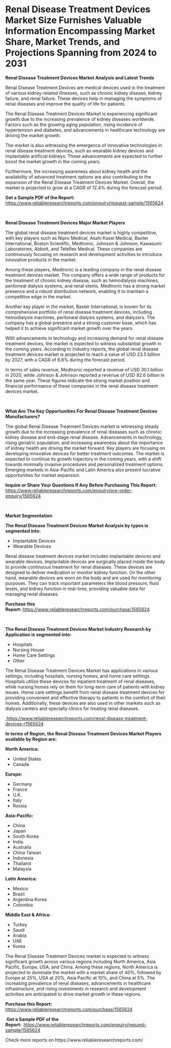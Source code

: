 <p><h1>Renal Disease Treatment Devices Market Size Furnishes Valuable Information Encompassing Market Share, Market Trends, and Projections Spanning from 2024 to 2031</h1></p><p><strong>Renal Disease Treatment Devices Market Analysis and Latest Trends</strong></p>
<p><p>Renal Disease Treatment Devices are medical devices used in the treatment of various kidney-related illnesses, such as chronic kidney disease, kidney failure, and renal failure. These devices help in managing the symptoms of renal diseases and improve the quality of life for patients.</p><p>The Renal Disease Treatment Devices Market is experiencing significant growth due to the increasing prevalence of kidney diseases worldwide. Factors such as the growing aging population, rising incidence of hypertension and diabetes, and advancements in healthcare technology are driving the market growth.</p><p>The market is also witnessing the emergence of innovative technologies in renal disease treatment devices, such as wearable kidney devices and implantable artificial kidneys. These advancements are expected to further boost the market growth in the coming years.</p><p>Furthermore, the increasing awareness about kidney health and the availability of advanced treatment options are also contributing to the expansion of the Renal Disease Treatment Devices Market. Overall, the market is projected to grow at a CAGR of 12.4% during the forecast period.</p></p>
<p><strong>Get a Sample PDF of the Report:&nbsp;</strong> <a href="https://www.reliableresearchreports.com/enquiry/request-sample/1565624">https://www.reliableresearchreports.com/enquiry/request-sample/1565624</a></p>
<p>&nbsp;</p>
<p><strong>Renal Disease Treatment Devices Major Market Players</strong></p>
<p><p>The global renal disease treatment devices market is highly competitive, with key players such as Nipro Medical, Asahi Kasei Medical, Baxter International, Boston Scientific, Medtronic, Johnson & Johnson, Kawasumi Laboratories, Abbott, and Teleflex Medical. These companies are continuously focusing on research and development activities to introduce innovative products in the market.</p><p>Among these players, Medtronic is a leading company in the renal disease treatment devices market. The company offers a wide range of products for the treatment of chronic kidney disease, such as hemodialysis machines, peritoneal dialysis systems, and renal stents. Medtronic has a strong market presence and a robust distribution network, enabling it to maintain a competitive edge in the market.</p><p>Another key player in the market, Baxter International, is known for its comprehensive portfolio of renal disease treatment devices, including hemodialysis machines, peritoneal dialysis systems, and dialyzers. The company has a global presence and a strong customer base, which has helped it to achieve significant market growth over the years.</p><p>With advancements in technology and increasing demand for renal disease treatment devices, the market is expected to witness substantial growth in the coming years. According to industry reports, the global renal disease treatment devices market is projected to reach a value of USD 23.5 billion by 2027, with a CAGR of 6.8% during the forecast period.</p><p>In terms of sales revenue, Medtronic reported a revenue of USD 30.1 billion in 2020, while Johnson & Johnson reported a revenue of USD 82.6 billion in the same year. These figures indicate the strong market position and financial performance of these companies in the renal disease treatment devices market.</p></p>
<p>&nbsp;</p>
<p><strong>What Are The Key Opportunities For Renal Disease Treatment Devices Manufacturers?</strong></p>
<p><p>The global Renal Disease Treatment Devices market is witnessing steady growth due to the increasing prevalence of renal diseases such as chronic kidney disease and end-stage renal disease. Advancements in technology, rising geriatric population, and increasing awareness about the importance of kidney health are driving the market forward. Key players are focusing on developing innovative devices for better treatment outcomes. The market is expected to continue its growth trajectory in the coming years, with a shift towards minimally invasive procedures and personalized treatment options. Emerging markets in Asia-Pacific and Latin America also present lucrative opportunities for market expansion.</p></p>
<p><strong>Inquire or Share Your Questions If Any Before Purchasing This Report:</strong> <a href="https://www.reliableresearchreports.com/enquiry/pre-order-enquiry/1565624">https://www.reliableresearchreports.com/enquiry/pre-order-enquiry/1565624</a></p>
<p>&nbsp;</p>
<p><strong>Market Segmentation</strong></p>
<p><strong>The Renal Disease Treatment Devices Market Analysis by types is segmented into:</strong></p>
<p><ul><li>Implantable Devices</li><li>Wearable Devices</li></ul></p>
<p><p>Renal disease treatment devices market includes implantable devices and wearable devices. Implantable devices are surgically placed inside the body to provide continuous treatment for renal diseases. These devices are designed to deliver medication or monitor kidney function. On the other hand, wearable devices are worn on the body and are used for monitoring purposes. They can track important parameters like blood pressure, fluid levels, and kidney function in real-time, providing valuable data for managing renal diseases.</p></p>
<p><strong>Purchase this Report:&nbsp;</strong><a href="https://www.reliableresearchreports.com/purchase/1565624">https://www.reliableresearchreports.com/purchase/1565624</a></p>
<p>&nbsp;</p>
<p><strong>The Renal Disease Treatment Devices Market Industry Research by Application is segmented into:</strong></p>
<p><ul><li>Hospitals</li><li>Nursing House</li><li>Home Care Settings</li><li>Other</li></ul></p>
<p><p>The Renal Disease Treatment Devices Market has applications in various settings, including hospitals, nursing homes, and home care settings. Hospitals utilize these devices for inpatient treatment of renal diseases, while nursing homes rely on them for long-term care of patients with kidney issues. Home care settings benefit from renal disease treatment devices for providing convenient and effective therapy to patients in the comfort of their homes. Additionally, these devices are also used in other markets such as dialysis centers and specialty clinics for treating renal diseases.</p></p>
<p><a href="https://www.reliableresearchreports.com/renal-disease-treatment-devices-r1565624">&nbsp;https://www.reliableresearchreports.com/renal-disease-treatment-devices-r1565624</a></p>
<p><strong>In terms of Region, the Renal Disease Treatment Devices Market Players available by Region are:</strong></p>
<p>
    <p> <strong> North America: </strong>
        <ul>
            <li>United States</li>
            <li>Canada</li>
        </ul>
        </p> 
    <p> <strong> Europe: </strong>
        <ul>
            <li>Germany</li>
            <li>France</li>
            <li>U.K.</li>
            <li>Italy</li>
            <li>Russia</li>
        </ul>
        </p> 
    <p> <strong> Asia-Pacific: </strong>
        <ul>
            <li>China</li>
            <li>Japan</li>
            <li>South Korea</li>
            <li>India</li>
            <li>Australia</li>
            <li>China Taiwan</li>
            <li>Indonesia</li>
            <li>Thailand</li>
            <li>Malaysia</li>
        </ul>
        </p> 
    <p> <strong> Latin America: </strong>
        <ul>
            <li>Mexico</li>
            <li>Brazil</li>
            <li>Argentina Korea</li>
            <li>Colombia</li>
        </ul>
        </p> 
    <p> <strong> Middle East & Africa: </strong>
        <ul>
            <li>Turkey</li>
            <li>Saudi</li>
            <li>Arabia</li>
            <li>UAE</li>
            <li>Korea</li>
        </ul>
    </p>
    </p>
<p><p>The Renal Disease Treatment Devices market is expected to witness significant growth across various regions including North America, Asia Pacific, Europe, USA, and China. Among these regions, North America is projected to dominate the market with a market share of 40%, followed by Europe at 25%, USA at 20%, Asia Pacific at 10%, and China at 5%. The increasing prevalence of renal diseases, advancements in healthcare infrastructure, and rising investments in research and development activities are anticipated to drive market growth in these regions.</p></p>
<p><strong>Purchase this Report: </strong><a href="https://www.reliableresearchreports.com/purchase/1565624">https://www.reliableresearchreports.com/purchase/1565624</a></p>
<p>&nbsp;<strong>Get a Sample PDF of the Report:&nbsp;&nbsp;</strong><a href="https://www.reliableresearchreports.com/enquiry/request-sample/1565624">https://www.reliableresearchreports.com/enquiry/request-sample/1565624</a></p>
<p><strong></strong></p>
<p>Check more reports on https://www.reliableresearchreports.com/</p>